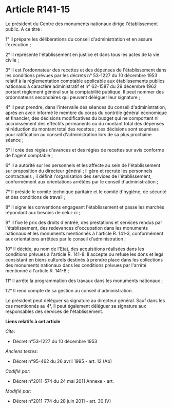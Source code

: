 # Article R141-15

Le président du Centre des monuments nationaux dirige l'établissement public. A ce titre : 

1° Il prépare les délibérations du conseil d'administration et en assure l'exécution ; 

2° Il représente l'établissement en justice et dans tous les actes de la vie civile ; 

3° Il est l'ordonnateur des recettes et des dépenses de l'établissement dans les conditions prévues par les décrets n°
53-1227 du 10 décembre 1953 relatif à la réglementation comptable applicable aux établissements publics nationaux à caractère
administratif et n° 62-1587 du 29 décembre 1962 portant règlement général sur la comptabilité publique. Il peut nommer des
ordonnateurs secondaires qui peuvent déléguer leur signature ; 

4° Il peut prendre, dans l'intervalle des séances du conseil d'administration, après en avoir informé le membre du corps du
contrôle général économique et financier, des décisions modificatives du budget qui ne comportent ni accroissement des
effectifs permanents ou du montant total des dépenses ni réduction du montant total des recettes ; ces décisions sont
soumises pour ratification au conseil d'administration lors de sa plus prochaine séance ; 

5° Il crée des régies d'avances et des régies de recettes sur avis conforme de l'agent comptable ; 

6° Il a autorité sur les personnels et les affecte au sein de l'établissement sur proposition du directeur général ; il gère
et recrute les personnels contractuels ; il définit l'organisation des services de l'établissement, conformément aux
orientations arrêtées par le conseil d'administration ; 

7° Il préside le comité technique paritaire et le      comité d'hygiène, de sécurité et des conditions de travail ; 

8° Il signe les conventions engageant l'établissement et passe les marchés répondant aux besoins de celui-ci ; 

9° Il fixe le prix des droits d'entrée, des prestations et services rendus par l'établissement, des redevances d'occupation
dans les monuments nationaux et les monuments mentionnés à l'article R. 141-3, conformément aux orientations arrêtées par le
conseil d'administration ; 

10° Il décide, au nom de l'Etat, des acquisitions réalisées dans les conditions prévues à l'article R. 141-8. Il accepte ou
refuse les dons et legs consistant en biens culturels destinés à prendre place dans les collections des monuments nationaux
dans les conditions prévues par l'arrêté mentionné à l'article R. 141-8 ; 

11° Il arrête la programmation des travaux dans les monuments nationaux ; 

12° Il rend compte de sa gestion au conseil d'administration. 

Le président peut déléguer sa signature au directeur général. Sauf dans les cas mentionnés au 4°, il peut également déléguer
sa signature aux responsables des services de l'établissement.

**Liens relatifs à cet article**

_Cite_:

  - Décret n°53-1227 du 10 décembre 1953

_Anciens textes_:

  - Décret n°95-462 du 26 avril 1995 - art. 12 (Ab)

_Codifié par_:

  - Décret n°2011-574 du 24 mai 2011 Annexe - art.

_Modifié par_:

  - Décret n°2011-774 du 28 juin 2011 - art. 30 (V)
